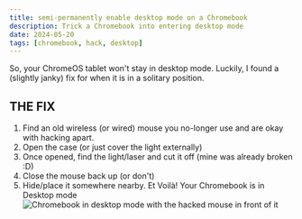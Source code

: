 ```yaml
---
title: semi-permanently enable desktop mode on a Chromebook
description: Trick a Chromebook into entering desktop mode
date: 2024-05-20
tags: [chromebook, hack, desktop]
---
```

So, your ChromeOS tablet won't stay in desktop mode. Luckily, I found a (slightly janky) fix for when it is in a solitary position.
## THE FIX
1. Find an old wireless (or wired) mouse you no-longer use and are okay with hacking apart. 
2. Open the case (or just cover the light externally)
3. Once opened, find the light/laser and cut it off (mine was already broken :D)
4. Close the mouse back up (or don't)
5. Hide/place it somewhere nearby.
Et Voilà!
Your Chromebook is in Desktop mode
![Chromebook in desktop mode with the hacked mouse in front of it](novafurry.win/img/cbookDesktopHack.jpg)
<!--stackedit_data:
eyJoaXN0b3J5IjpbLTEwMjc3MDgyNDIsMTA3MzAzNjMxNl19
-->